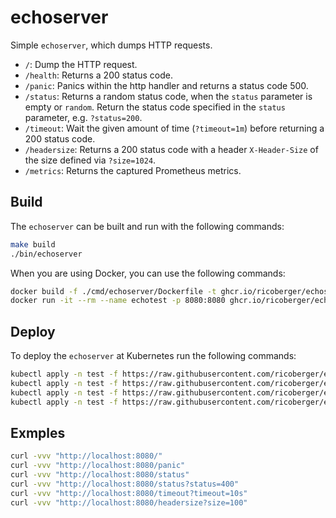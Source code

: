 # echoserver

Simple `echoserver`, which dumps HTTP requests.

- `/`: Dump the HTTP request.
- `/health`: Returns a 200 status code.
- `/panic`: Panics within the http handler and returns a status code 500.
- `/status`: Returns a random status code, when the `status` parameter is empty or `random`. Return the status code specified in the `status` parameter, e.g. `?status=200`.
- `/timeout`: Wait the given amount of time (`?timeout=1m`) before returning a 200 status code.
- `/headersize`: Returns a 200 status code with a header `X-Header-Size` of the size defined via `?size=1024`.
- `/metrics`: Returns the captured Prometheus metrics.

## Build

The `echoserver` can be built and run with the following commands:

```sh
make build
./bin/echoserver
```

When you are using Docker, you can use the following commands:

```sh
docker build -f ./cmd/echoserver/Dockerfile -t ghcr.io/ricoberger/echoserver:main .
docker run -it --rm --name echotest -p 8080:8080 ghcr.io/ricoberger/echoserver:main
```

## Deploy

To deploy the `echoserver` at Kubernetes run the following commands:

```sh
kubectl apply -n test -f https://raw.githubusercontent.com/ricoberger/echoserver/main/deploy/ns.yaml
kubectl apply -n test -f https://raw.githubusercontent.com/ricoberger/echoserver/main/deploy/deploy.yaml
kubectl apply -n test -f https://raw.githubusercontent.com/ricoberger/echoserver/main/deploy/svc.yaml
kubectl apply -n test -f https://raw.githubusercontent.com/ricoberger/echoserver/main/deploy/vs.yaml
```

## Exmples

```sh
curl -vvv "http://localhost:8080/"
curl -vvv "http://localhost:8080/panic"
curl -vvv "http://localhost:8080/status"
curl -vvv "http://localhost:8080/status?status=400"
curl -vvv "http://localhost:8080/timeout?timeout=10s"
curl -vvv "http://localhost:8080/headersize?size=100"
```
